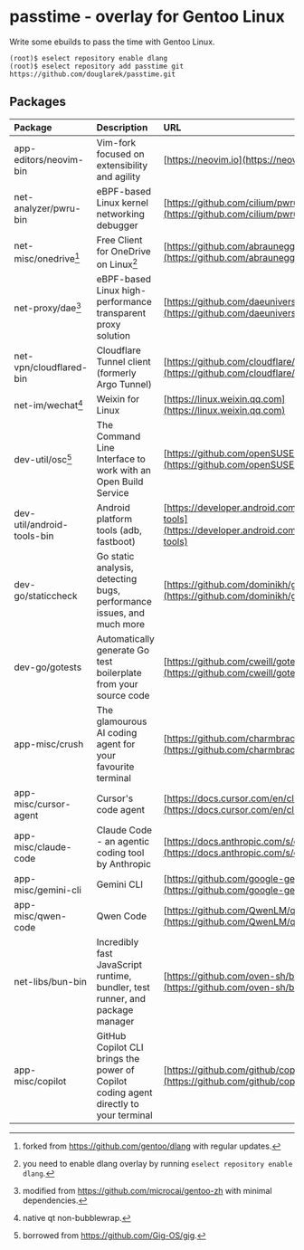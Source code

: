 passtime - overlay for Gentoo Linux
==================================

Write some ebuilds to pass the time with Gentoo Linux.

```
(root)$ eselect repository enable dlang
(root)$ eselect repository add passtime git https://github.com/douglarek/passtime.git
```

## Packages<a name="packages"></a>

| Package                      | Description                                                                           | URL                                                                                                                           |
| :--------------------------- | :-------------------------------------------------------------------------------------| :-----------------------------------------------------------------------------------------------------------------------------|
| app-editors/neovim-bin       | Vim-fork focused on extensibility and agility                                         | [https://neovim.io](https://neovim.io)                                                                                        |
| net-analyzer/pwru-bin        | eBPF-based Linux kernel networking debugger                                           | [https://github.com/cilium/pwru](https://github.com/cilium/pwru)                                                              |
| net-misc/onedrive[^1]        | Free Client for OneDrive on Linux[^2]                                                 | [https://github.com/abraunegg/onedrive](https://github.com/abraunegg/onedrive)                                                |
| net-proxy/dae[^3]            | eBPF-based Linux high-performance transparent proxy solution                          | [https://github.com/daeuniverse/dae](https://github.com/daeuniverse/dae)                                                      |
| net-vpn/cloudflared-bin      | Cloudflare Tunnel client (formerly Argo Tunnel)                                       | [https://github.com/cloudflare/cloudflared](https://github.com/cloudflare/cloudflared)                                        |
| net-im/wechat[^5]            | Weixin for Linux                                                                      | [https://linux.weixin.qq.com](https://linux.weixin.qq.com)                                                                    |
| dev-util/osc[^7]             | The Command Line Interface to work with an Open Build Service                         | [https://github.com/openSUSE/osc](https://github.com/openSUSE/osc)                                                            |
| dev-util/android-tools-bin   | Android platform tools (adb, fastboot)                                                | [https://developer.android.com/tools/releases/platform-tools](https://developer.android.com/tools/releases/platform-tools)    |
| dev-go/staticcheck           | Go static analysis, detecting bugs, performance issues, and much more                 | [https://github.com/dominikh/go-tools](https://github.com/dominikh/go-tools)                                                  |
| dev-go/gotests               | Automatically generate Go test boilerplate from your source code                      | [https://github.com/cweill/gotests](https://github.com/cweill/gotests)                                                        |
| app-misc/crush               | The glamourous AI coding agent for your favourite terminal                            | [https://github.com/charmbracelet/crush](https://github.com/charmbracelet/crush)                                              |
| app-misc/cursor-agent        | Cursor's code agent                                                                   | [https://docs.cursor.com/en/cli](https://docs.cursor.com/en/cli)                                                              |
| app-misc/claude-code         | Claude Code - an agentic coding tool by Anthropic                                     | [https://docs.anthropic.com/s/claude-code](https://docs.anthropic.com/s/claude-code)                                          |
| app-misc/gemini-cli          | Gemini CLI                                                                            | [https://github.com/google-gemini/gemini-cli](https://github.com/google-gemini/gemini-cli)                                    |
| app-misc/qwen-code           | Qwen Code                                                                             | [https://github.com/QwenLM/qwen-code](https://github.com/QwenLM/qwen-code)                                                    |
| net-libs/bun-bin             | Incredibly fast JavaScript runtime, bundler, test runner, and package manager         | [https://github.com/oven-sh/bun](https://github.com/oven-sh/bun)                                                              |
| app-misc/copilot             | GitHub Copilot CLI brings the power of Copilot coding agent directly to your terminal | [https://github.com/github/copilot-cli](https://github.com/github/copilot-cli)                                                |

[^1]: forked from https://github.com/gentoo/dlang with regular updates.
[^2]: you need to enable dlang overlay by running `eselect repository enable dlang`.
[^3]: modified from https://github.com/microcai/gentoo-zh with minimal dependencies.
[^4]: borrowed from https://github.com/gentoo/guru.
[^5]: native qt non-bubblewrap.
[^7]: borrowed from https://github.com/Gig-OS/gig.
[^8]: borrowed from https://github.com/gentoo/guru. You need to enable guru overlay to use it.

